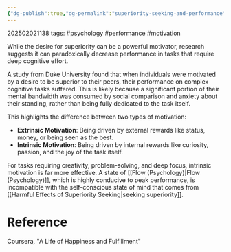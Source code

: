 ```yaml
---
{"dg-publish":true,"dg-permalink":"superiority-seeking-and-performance","permalink":"/superiority-seeking-and-performance/"}
---
```



202502021138
tags: #psychology #performance #motivation

While the desire for superiority can be a powerful motivator, research suggests it can paradoxically decrease performance in tasks that require deep cognitive effort.

A study from Duke University found that when individuals were motivated by a desire to be superior to their peers, their performance on complex cognitive tasks suffered. This is likely because a significant portion of their mental bandwidth was consumed by social comparison and anxiety about their standing, rather than being fully dedicated to the task itself.

This highlights the difference between two types of motivation:

- **Extrinsic Motivation**: Being driven by external rewards like status, money, or being seen as the best.
- **Intrinsic Motivation**: Being driven by internal rewards like curiosity, passion, and the joy of the task itself.

For tasks requiring creativity, problem-solving, and deep focus, intrinsic motivation is far more effective. A state of [[Flow (Psychology)\|Flow (Psychology)]], which is highly conducive to peak performance, is incompatible with the self-conscious state of mind that comes from [[Harmful Effects of Superiority Seeking\|seeking superiority]].

# Reference

Coursera, "A Life of Happiness and Fulfillment"
